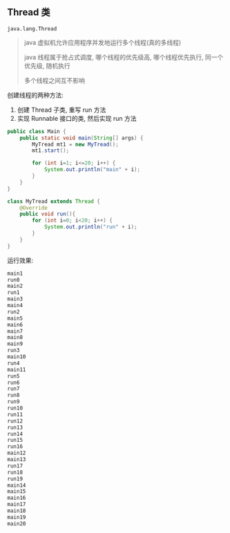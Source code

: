 ## Thread 类

`java.lang.Thread`

> java 虚拟机允许应用程序并发地运行多个线程(真的多线程)
>
> java 线程属于抢占式调度, 哪个线程的优先级高, 哪个线程优先执行, 同一个优先级, 随机执行
>
> 多个线程之间互不影响



创建线程的两种方法:

1. 创建 Thread 子类, 重写 run 方法
2. 实现 Runnable 接口的类,  然后实现 run 方法



```java
public class Main {
    public static void main(String[] args) {
        MyTread mt1 = new MyTread();
        mt1.start();

        for (int i=1; i<=20; i++) {
            System.out.println("main" + i);
        }
    }
}

class MyTread extends Thread {
    @Override
    public void run(){
        for (int i=0; i<20; i++) {
            System.out.println("run" + i);
        }
    }
}
```



运行效果:

```java
main1
run0
main2
run1
main3
main4
run2
main5
main6
main7
main8
main9
run3
main10
run4
main11
run5
run6
run7
run8
run9
run10
run11
run12
run13
run14
run15
run16
main12
main13
run17
run18
run19
main14
main15
main16
main17
main18
main19
main20
```

